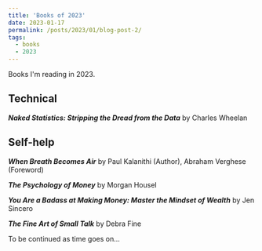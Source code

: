 ```yaml
---
title: 'Books of 2023'
date: 2023-01-17
permalink: /posts/2023/01/blog-post-2/
tags:
  - books
  - 2023
---
```


Books I'm reading in 2023.

Technical
------
***Naked Statistics: Stripping the Dread from the Data*** by Charles Wheelan


Self-help
------
***When Breath Becomes Air*** by Paul Kalanithi (Author), Abraham Verghese (Foreword)

***The Psychology of Money*** by Morgan Housel

***You Are a Badass at Making Money: Master the Mindset of Wealth*** by Jen Sincero

***The Fine Art of Small Talk*** by Debra Fine

To be continued as time goes on...